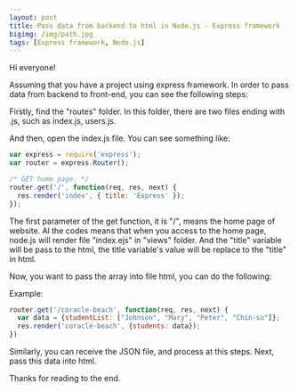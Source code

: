 ```yaml
---
layout: post
title: Pass data from backend to html in Node.js - Express framework
bigimg: /img/path.jpg
tags: [Express framework, Node.js]
---
```


Hi everyone!

Assuming that you have a project using express framework. In order to pass data from backend to front-end, you can see the following steps: 

Firstly, find the "routes" folder. In this folder, there are two files ending with .js, such as index.js, users.js. 

And then, open the index.js file. You can see something like: 

```javascript
var express = require('express');
var router = express.Router();

/* GET home page. */
router.get('/', function(req, res, next) {
  res.render('index', { title: 'Express' });
});
```

The first parameter of the get function, it is "/", means the home page of website. Al the codes means that when you access to the home page, node.js will render file "index.ejs" in "views" folder. And the "title" variable will be pass to the html, the title variable's value will be replace to the "title" in html. 


Now, you want to pass the array into file html, you can do the following: 

Example: 

```Javascript
router.get('/coracle-beach', function(req, res, next) {
  var data = {studentList: ["Johnson", "Mary", "Peter", "Chin-su"]};
  res.render('coracle-beach', {students: data});
})
```

Similarly, you can receive the JSON file, and process at this steps. Next, pass this data into html. 

Thanks for reading to the end. 